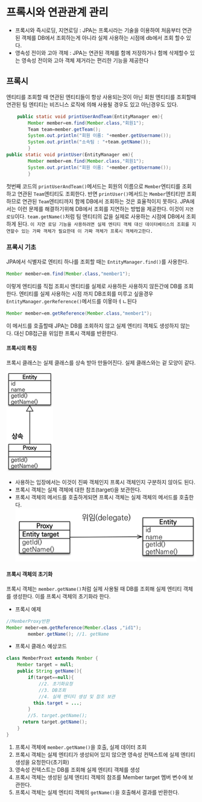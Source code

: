 # 프록시와 연관관계 관리

- 프록시와 즉시로딩, 지연로딩 : JPA는 프록시라는 기술을 이용하여 처음부터 연관된 객체를 DB에서 조회하는게 아니라 실제 사용하는 시점에 db에서 조회 할수 있다.
- 영속성 전이와 고아 객체 : JPA는 연관된 객체를 함께 저장하거나 함께 삭제할수 있는 영속성 전이와 고아 객체 제거라는 편리한 기능을 제공한다

## 프록시

엔티티를 조회할 때 연관된 엔티티들이 항상 사용되는것이 아닌 회원 엔티티를 조회할때 연관된 팀 엔티티는 비즈니스 로직에 의해 사용될 경우도 있고 아닌경우도 있다.

```java
    public static void printUserAndTeam(EntityManager em){
        Member member=em.find(Member.class,"회원1");
        Team team=member.getTeam();
        System.out.println("회원 이름: "+member.getUsername());
        System.out.println("소속팀 : "+team.getName());
        }
public static void printUser(EntityManager em){
        Member member=em.find(Member.class,"회원1");
        System.out.println("회원 이름: "+member.getUsername());
        }
```

첫번째 코드의 `printUserAndTeam()`메서드는 회원의 이름으로 `Member`엔티티를 조회하고 연관된 `Team`엔티티도 조회한다. 반면 `printUser()`메서드는 `Member`엔티티만 조회하므로
연관된 `Team`엔티티까지 함께 DB에서 조회하는 것은 효율적이지 못하다. JPA에서는 이런 문제를 해결하기위해 DB에서 조회를 지연하는 방법을 제공한다. 이것이 `지연로딩`이다. `team.getName()`처럼
팀 엔티티의 값을 실제로 사용하는 시점에 DB에서 조회 하게 된다.
`이 지연 로딩 기능을 사용하려면 실제 엔티티 객체 대신 데이터베이스의 조회를 지연할수 있는 가짜 객체가 필요한데 이 가짜 객체가 프록시 객체라고한다.`

### 프록시 기초

JPA에서 식별자로 엔티티 하나를 조회할 때는 `EntityManager.find()`를 사용한다.

```java
Member member=em.find(Member.class,"member1");
```

이렇게 엔티티를 직접 조회시 엔티티를 실제로 사용하든 사용하지 않든간에 DB를 조회한다. 엔티티를 실제 사용하는 시점 까지 DB조회를 미루고 싶을경우 `EntityManager.gerReference()`메서드를
이욯마ㅕㄴ된다

```java
Member member=em.getReference(Member.class,"member1");
```

이 메서드를 호출할때 JPA는 DB를 조회하지 않고 실제 엔티티 객체도 생성하지 않는다. 대신 DB접근을 위임한 프록시 객체를 반환한다.

#### 프록시의 특징

프록시 클래스는 실제 클래스를 상속 받아 만들어진다. 실제 클래스와는 겉 모양이 같다.

![img.png](img.png)

- 사용하는 입장에서는 이것이 진짜 객체인지 프록시 객체인지 구분하지 않아도 된다.
- 프록시 객체는 실제 객체에 대한 참조(target)을 보관한다.
- 프록시 객체의 메서드를 호출하게되면 프록시 객체는 실제 객체의 메서드를 호출한다.
  ![img_1.png](img_1.png)

#### 프록시 객체의 초기화

프록시 객체는 `member.getName()`처럼 실제 사용될 때 DB를 조회해 실제 엔티티 객체를 생성한다. 이를 프록시 객체의 초기화라 한다.

- 프록시 예제
```java
//MemberProxy반환
Member meber=em.getReference(Member.class ,"id1");
        member.getName(); //1. getName
```
- 프록시 클래스 예상코드
```java
class MemberProxt extends Member {
    Member target = null;
    public String getName(){
        if(target==null){
            //2. 초기화요청
            //3. DB조회
            //4. 실제 엔티티 생성 및 참조 보관
          this.target = ...;
        }
        //5. target.getName();
      return target.getName();
    }
}
```
1. 프록시 객체에 `member.getName()`을 호출, 실제 데이터 조회
2. 프록시 객체는 실제 엔티티가 생성되어 있지 않으면 영속성 컨텍스트에 실제 엔티티 생성을 요청한다(초기화)
3. 영속성 컨텍스트는 DB를 조회해 실제 엔티티 객체를 생성
4. 프록시 객체는 생성된 실제 엔티티 객체의 참조를 Member target 멤버 변수에 보관한다.
5. 프록시 객체는 실제 엔티티 객체의 `getName()`을 호출해서 결과를 반환한다.